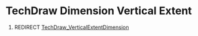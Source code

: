 # TechDraw Dimension Vertical Extent
1.  REDIRECT [TechDraw\_VerticalExtentDimension](TechDraw_VerticalExtentDimension.md)

